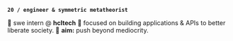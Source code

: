 **`20 / engineer & symmetric metatheorist`**

🍁 swe intern @ **hcltech**
🍁 focused on building applications & APIs to better liberate society.
🍁 **aim:** push beyond mediocrity.
